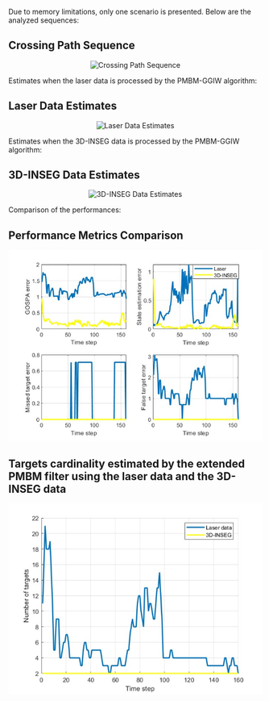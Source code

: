 Due to memory limitations, only one scenario is presented. Below are the analyzed sequences:

## Crossing Path Sequence
<div align="center">
  <img src="crossingpath.gif" alt="Crossing Path Sequence" />
</div>

Estimates when the laser data is processed by the PMBM-GGIW algorithm:

## Laser Data Estimates
<div align="center">
  <img src="velodynegif_2.gif" alt="Laser Data Estimates" />
</div>

Estimates when the 3D-INSEG data is processed by the PMBM-GGIW algorithm:

## 3D-INSEG Data Estimates
<div align="center">
  <img src="3dinseggif.gif" alt="3D-INSEG Data Estimates" />
</div>

Comparison of the performances:

## Performance Metrics Comparison
<div align="center">
  <img src="comparison_metrics.jpg" alt="Performance Metrics Comparison" />
</div>

## Targets cardinality estimated by the extended PMBM filter using the laser data and the 3D-INSEG data
<div align="center">
  <img src="cardinality_comparison.jpg" alt="Cardinality Comparison" />
</div>
